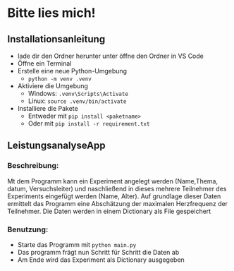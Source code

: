 # Bitte lies mich!

## Installationsanleitung

- lade dir den Ordner herunter unter öffne den Ordner in VS Code
- Öffne ein Terminal
- Erstelle eine neue Python-Umgebung
    - `python -m venv .venv`
- Aktiviere die Umgebung
    - Windows: `.venv\Scripts\Activate`
    - Linux: `source .venv/bin/activate`
- Installiere die Pakete
    - Entweder mit `pip install <paketname>`
    - Oder mit `pip install -r requirement.txt`
    
## LeistungsanalyseApp
### Beschreibung:
Mt dem Programm kann ein Experiment angelegt werden (Name,Thema, datum, Versuchsleiter) und naschließend in dieses mehrere Teilnehmer des Experiments eingefügt werden (Name, Alter). Auf grundlage dieser Daten ermittelt das Programm eine Abschätzung der maximalen Herzfrequenz der Teilnehmer.
Die Daten werden in einem Dictionary als File gespeichert

### Benutzung:
- Starte das Programm mit `python main.py`
- Das programm frägt nun Schritt für Schritt die Daten ab
- Am Ende wird das Experiment als Dictionary ausgegeben

